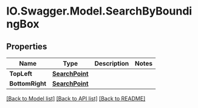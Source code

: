 # IO.Swagger.Model.SearchByBoundingBox
## Properties

Name | Type | Description | Notes
------------ | ------------- | ------------- | -------------
**TopLeft** | [**SearchPoint**](SearchPoint.md) |  | 
**BottomRight** | [**SearchPoint**](SearchPoint.md) |  | 

[[Back to Model list]](../README.md#documentation-for-models) [[Back to API list]](../README.md#documentation-for-api-endpoints) [[Back to README]](../README.md)

